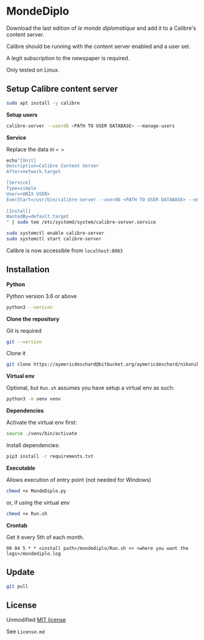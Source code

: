 # MondeDiplo

Download the last edition of _le monde diplomatique_ and add it to a Calibre's content server.

Calibre should be running with the content server enabled and a user set.

A legit subscription to the newspaper is required.

Only tested on Linux.

## Setup Calibre content server

```sh
sudo apt install -y calibre
```

**Setup users**
```sh
calibre-server --userdb <PATH TO USER DATABASE> --manage-users
```

**Service**

Replace the data in `< >`
```sh
echo"[Unit]
Description=Calibre Content Server
After=network.target

[Service]
Type=simple
User=<UNIX USER>
ExecStart=/usr/bin/calibre-server --userdb <PATH TO USER DATABASE> --enable-auth --port 8083 <EBOOKS LIBRARY PATH>
 
[Install]
WantedBy=default.target
" | sudo tee /etc/systemd/system/calibre-server.service 
```

```sh
sudo systemctl enable calibre-server 
sudo systemctl start calibre-server 
```

Calibre is now accessible from `localhost:8083`

## Installation

**Python**

Python version 3.6 or above

```bash
python3 --version
```

**Clone the repository**

Git is required
```bash
git --version
```

Clone it
```bash
git clone https://aymericdeschard@bitbucket.org/aymericdeschard/nikoniko.git
```

**Virtual env**

Optional, but `Run.sh` assumes you have setup a virtual env as such:

```bash
python3 -m venv venv
```

**Dependencies**

Activate the virtual env first:
```bash
source ./venv/bin/activate
```

Install dependencies:

```bash
pip3 install -r requirements.txt
```

**Executable**

Allows execution of entry point (not needed for Windows)
```bash
chmod +x MondeDiplo.py
```
or, if using the virtual env
```bash
chmod +x Run.sh
```

**Crontab**

Get it every 5th of each month.
```
00 04 5 * * <install path>/mondediplo/Run.sh >> <where you want the logs>/mondediplo.log
```

## Update

```bash
git pull
```


## License
Unmodified [MIT license](https://opensource.org/licenses/MIT)

See `License.md`
